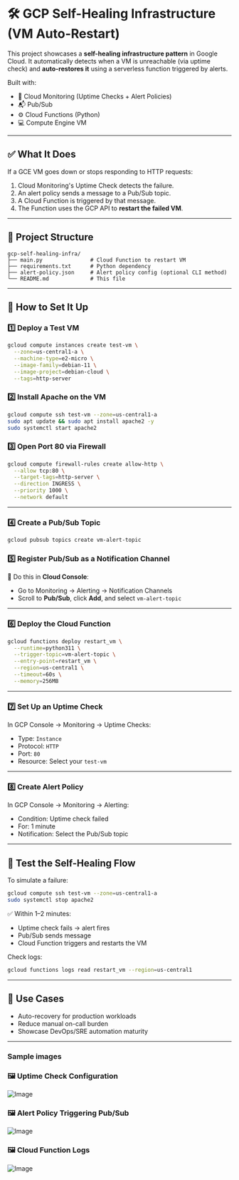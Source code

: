 # 🛠️ GCP Self-Healing Infrastructure (VM Auto-Restart)

This project showcases a **self-healing infrastructure pattern** in Google Cloud. It automatically detects when a VM is unreachable (via uptime check) and **auto-restores it** using a serverless function triggered by alerts.

Built with:
- 🧠 Cloud Monitoring (Uptime Checks + Alert Policies)
- 📬 Pub/Sub
- ⚙️ Cloud Functions (Python)
- 💻 Compute Engine VM

---

## ✅ What It Does

If a GCE VM goes down or stops responding to HTTP requests:
1. Cloud Monitoring's Uptime Check detects the failure.
2. An alert policy sends a message to a Pub/Sub topic.
3. A Cloud Function is triggered by that message.
4. The Function uses the GCP API to **restart the failed VM**.

---

## 📁 Project Structure

```
gcp-self-healing-infra/
├── main.py               # Cloud Function to restart VM
├── requirements.txt      # Python dependency
├── alert-policy.json     # Alert policy config (optional CLI method)
└── README.md             # This file
```

---

## 🚀 How to Set It Up

### 1️⃣ Deploy a Test VM
```bash
gcloud compute instances create test-vm \
  --zone=us-central1-a \
  --machine-type=e2-micro \
  --image-family=debian-11 \
  --image-project=debian-cloud \
  --tags=http-server
```

### 2️⃣ Install Apache on the VM
```bash
gcloud compute ssh test-vm --zone=us-central1-a
sudo apt update && sudo apt install apache2 -y
sudo systemctl start apache2
```

### 3️⃣ Open Port 80 via Firewall
```bash
gcloud compute firewall-rules create allow-http \
  --allow tcp:80 \
  --target-tags=http-server \
  --direction INGRESS \
  --priority 1000 \
  --network default
```

---

### 4️⃣ Create a Pub/Sub Topic
```bash
gcloud pubsub topics create vm-alert-topic
```

### 5️⃣ Register Pub/Sub as a Notification Channel  
🔧 Do this in **Cloud Console**:  
- Go to Monitoring → Alerting → Notification Channels  
- Scroll to **Pub/Sub**, click **Add**, and select `vm-alert-topic`

---

### 6️⃣ Deploy the Cloud Function
```bash
gcloud functions deploy restart_vm \
  --runtime=python311 \
  --trigger-topic=vm-alert-topic \
  --entry-point=restart_vm \
  --region=us-central1 \
  --timeout=60s \
  --memory=256MB
```

---

### 7️⃣ Set Up an Uptime Check
In GCP Console → Monitoring → Uptime Checks:
- Type: `Instance`
- Protocol: `HTTP`
- Port: `80`
- Resource: Select your `test-vm`

---

### 8️⃣ Create Alert Policy
In GCP Console → Monitoring → Alerting:
- Condition: Uptime check failed
- For: 1 minute
- Notification: Select the Pub/Sub topic

---

## 🔁 Test the Self-Healing Flow

To simulate a failure:
```bash
gcloud compute ssh test-vm --zone=us-central1-a
sudo systemctl stop apache2
```

✅ Within 1–2 minutes:
- Uptime check fails → alert fires
- Pub/Sub sends message
- Cloud Function triggers and restarts the VM

Check logs:
```bash
gcloud functions logs read restart_vm --region=us-central1
```

---

## 📌 Use Cases
- Auto-recovery for production workloads
- Reduce manual on-call burden
- Showcase DevOps/SRE automation maturity

---

### Sample images
### 🖼️ Uptime Check Configuration
![Image](https://github.com/user-attachments/assets/e5e9be70-78d0-420e-8431-67eade145822)

### 🖼️ Alert Policy Triggering Pub/Sub
![Image](https://github.com/user-attachments/assets/9d91c129-6ce1-4139-9d8d-a7a11f964b8b)

### 🖼️ Cloud Function Logs
![Image](https://github.com/user-attachments/assets/63c32e02-ec89-418a-974c-e772cdabe6fc)
